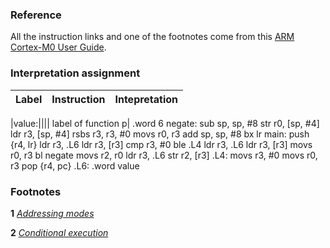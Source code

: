 ### Reference
All the instruction links and one of the footnotes come from this [ARM Cortex-M0 User Guide](http://infocenter.arm.com/help/index.jsp?topic=/com.arm.doc.dui0497a/BABIHJGA.html).

### Interpretation assignment
| Label | Instruction | Intepretation |
| --- | --- | --- |


|value:|||| label of function p|
        .word   6
negate:
        sub     sp, sp, #8
        str     r0, [sp, #4]
        ldr     r3, [sp, #4]
        rsbs    r3, r3, #0
        movs    r0, r3
        add     sp, sp, #8
        bx      lr
main:
        push    {r4, lr}
        ldr     r3, .L6
        ldr     r3, [r3]
        cmp     r3, #0
        ble     .L4
        ldr     r3, .L6
        ldr     r3, [r3]
        movs    r0, r3
        bl      negate
        movs    r2, r0
        ldr     r3, .L6
        str     r2, [r3]
.L4:
        movs    r3, #0
        movs    r0, r3
        pop     {r4, pc}
.L6:
        .word   value
### Footnotes

**1** _[Addressing modes](http://www.davespace.co.uk/arm/introduction-to-arm/addressing.html)_ 

**2** _[Conditional execution](http://infocenter.arm.com/help/index.jsp?topic=/com.arm.doc.dui0497a/BABEHFEF.html)_ 
